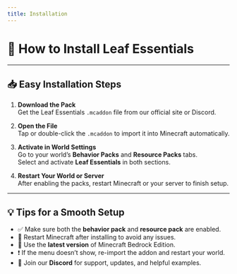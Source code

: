 ```yaml
---
title: Installation
---
```


# 🌿 **How to Install Leaf Essentials**

---

## 📥 **Easy Installation Steps**
1. **Download the Pack**  
Get the Leaf Essentials `.mcaddon` file from our official site or Discord.

2. **Open the File**  
Tap or double-click the `.mcaddon` to import it into Minecraft automatically.

3. **Activate in World Settings**  
Go to your world’s **Behavior Packs** and **Resource Packs** tabs.  
Select and activate **Leaf Essentials** in both sections.

4. **Restart Your World or Server**  
After enabling the packs, restart Minecraft or your server to finish setup.

---

## 💡 **Tips for a Smooth Setup**
- ✅ Make sure both the **behavior pack** and **resource pack** are enabled.
- 🔁 Restart Minecraft after installing to avoid any issues.
- 🧱 Use the **latest version** of Minecraft Bedrock Edition.
- ❗ If the menu doesn’t show, re-import the addon and restart your world.
- 🤝 Join our **Discord** for support, updates, and helpful examples.